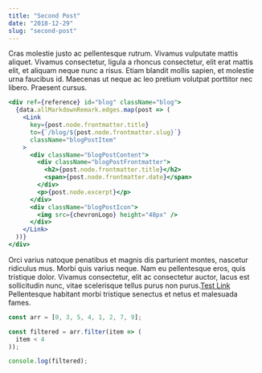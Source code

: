 ```yaml
---
title: "Second Post"
date: "2018-12-29"
slug: "second-post"
---
```


Cras molestie justo ac pellentesque rutrum. Vivamus vulputate mattis aliquet.<!-- end --> Vivamus consectetur, ligula a rhoncus consectetur, elit erat mattis elit, et aliquam neque nunc a risus. Etiam blandit mollis sapien, et molestie urna faucibus id. Maecenas ut neque ac leo pretium volutpat porttitor nec libero. Praesent cursus.

```jsx
<div ref={reference} id="blog" className="blog">
  {data.allMarkdownRemark.edges.map(post => (
    <Link
      key={post.node.frontmatter.title}
      to={`/blog/${post.node.frontmatter.slug}`}
      className="blogPostItem"
    >
      <div className="blogPostContent">
        <div className="blogPostFrontmatter">
          <h2>{post.node.frontmatter.title}</h2>
          <span>{post.node.frontmatter.date}</span>
        </div>
        <p>{post.node.excerpt}</p>
      </div>
      <div className="blogPostIcon">
        <img src={chevronLogo} height="48px" />
      </div>
    </Link>
  ))}
</div>
```

Orci varius natoque penatibus et magnis dis parturient montes, nascetur ridiculus mus. Morbi quis varius neque. Nam eu pellentesque eros, quis tristique dolor. Vivamus consectetur, elit ac consectetur auctor, lacus est sollicitudin nunc, vitae scelerisque tellus purus non purus.[Test Link](https://www.google.com) Pellentesque habitant morbi tristique senectus et netus et malesuada fames.

```javascript
const arr = [0, 3, 5, 4, 1, 2, 7, 9];

const filtered = arr.filter(item => (
  item < 4
));

console.log(filtered);
```